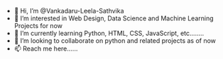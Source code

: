 - 👋 Hi, I’m @Vankadaru-Leela-Sathvika
- 👀 I’m interested in Web Design, Data Science and Machine Learning Projects for now
- 🌱 I’m currently learning Python, HTML, CSS, JavaScript, etc........
- 💞️ I’m looking to collaborate on python and related projects as of now
- 📫 Reach me here......

<!---
Vankadaru-Leela-Sathvika/Vankadaru-Leela-Sathvika is a ✨ special ✨ repository because its `README.md` (this file) appears on your GitHub profile.
You can click the Preview link to take a look at your changes.
--->
